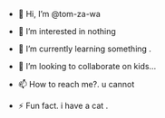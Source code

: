 - 👋 Hi, I’m @tom-za-wa
- 👀 I’m interested in nothing 
- 🌱 I’m currently learning something .
- 💞️ I’m looking to collaborate on kids...
- 📫 How to reach me?. u cannot

- ⚡ Fun fact. i have a cat .

<!---u are special !!!!!! muppet 
tom-za-wa/tom-za-wa is a ✨ special ✨ repository because its `README.md` (this file) appears on your GitHub profile.
You can click the Preview link to take a look at your changes.
--->
